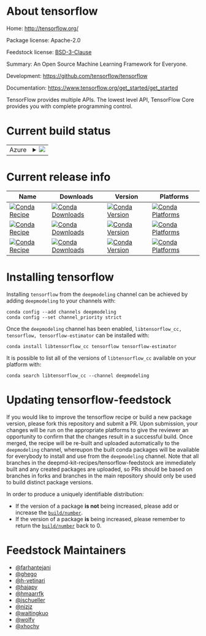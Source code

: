About tensorflow
================

Home: http://tensorflow.org/

Package license: Apache-2.0

Feedstock license: [BSD-3-Clause](https://github.com/deepmd-kit-recipes/tensorflow-feedstock/blob/master/LICENSE.txt)

Summary: An Open Source Machine Learning Framework for Everyone.

Development: https://github.com/tensorflow/tensorflow

Documentation: https://www.tensorflow.org/get_started/get_started

TensorFlow provides multiple APIs. The lowest level API, TensorFlow Core
provides you with complete programming control.


Current build status
====================


<table>
    
  <tr>
    <td>Azure</td>
    <td>
      <details>
        <summary>
          <a href="https://dev.azure.com/deepmd-kit-recipes/feedstock-builds/_build/latest?definitionId=&branchName=master">
            <img src="https://dev.azure.com/deepmd-kit-recipes/feedstock-builds/_apis/build/status/tensorflow-feedstock?branchName=master">
          </a>
        </summary>
        <table>
          <thead><tr><th>Variant</th><th>Status</th></tr></thead>
          <tbody><tr>
              <td>linux_64_cuda_compiler_version10.1cudnn7python3.7.</td>
              <td>
                <a href="https://dev.azure.com/deepmd-kit-recipes/feedstock-builds/_build/latest?definitionId=&branchName=master">
                  <img src="https://dev.azure.com/deepmd-kit-recipes/feedstock-builds/_apis/build/status/tensorflow-feedstock?branchName=master&jobName=linux&configuration=linux_64_cuda_compiler_version10.1cudnn7python3.7._" alt="variant">
                </a>
              </td>
            </tr><tr>
              <td>linux_64_cuda_compiler_version10.1cudnn7python3.8.</td>
              <td>
                <a href="https://dev.azure.com/deepmd-kit-recipes/feedstock-builds/_build/latest?definitionId=&branchName=master">
                  <img src="https://dev.azure.com/deepmd-kit-recipes/feedstock-builds/_apis/build/status/tensorflow-feedstock?branchName=master&jobName=linux&configuration=linux_64_cuda_compiler_version10.1cudnn7python3.8._" alt="variant">
                </a>
              </td>
            </tr><tr>
              <td>linux_64_cuda_compiler_version10.1cudnn7python3.9.</td>
              <td>
                <a href="https://dev.azure.com/deepmd-kit-recipes/feedstock-builds/_build/latest?definitionId=&branchName=master">
                  <img src="https://dev.azure.com/deepmd-kit-recipes/feedstock-builds/_apis/build/status/tensorflow-feedstock?branchName=master&jobName=linux&configuration=linux_64_cuda_compiler_version10.1cudnn7python3.9._" alt="variant">
                </a>
              </td>
            </tr><tr>
              <td>linux_64_cuda_compiler_version11.3cudnn8python3.7.</td>
              <td>
                <a href="https://dev.azure.com/deepmd-kit-recipes/feedstock-builds/_build/latest?definitionId=&branchName=master">
                  <img src="https://dev.azure.com/deepmd-kit-recipes/feedstock-builds/_apis/build/status/tensorflow-feedstock?branchName=master&jobName=linux&configuration=linux_64_cuda_compiler_version11.3cudnn8python3.7._" alt="variant">
                </a>
              </td>
            </tr><tr>
              <td>linux_64_cuda_compiler_version11.3cudnn8python3.8.</td>
              <td>
                <a href="https://dev.azure.com/deepmd-kit-recipes/feedstock-builds/_build/latest?definitionId=&branchName=master">
                  <img src="https://dev.azure.com/deepmd-kit-recipes/feedstock-builds/_apis/build/status/tensorflow-feedstock?branchName=master&jobName=linux&configuration=linux_64_cuda_compiler_version11.3cudnn8python3.8._" alt="variant">
                </a>
              </td>
            </tr><tr>
              <td>linux_64_cuda_compiler_version11.3cudnn8python3.9.</td>
              <td>
                <a href="https://dev.azure.com/deepmd-kit-recipes/feedstock-builds/_build/latest?definitionId=&branchName=master">
                  <img src="https://dev.azure.com/deepmd-kit-recipes/feedstock-builds/_apis/build/status/tensorflow-feedstock?branchName=master&jobName=linux&configuration=linux_64_cuda_compiler_version11.3cudnn8python3.9._" alt="variant">
                </a>
              </td>
            </tr><tr>
              <td>linux_64_cuda_compiler_versionNonecudnnundefinedpython3.7.</td>
              <td>
                <a href="https://dev.azure.com/deepmd-kit-recipes/feedstock-builds/_build/latest?definitionId=&branchName=master">
                  <img src="https://dev.azure.com/deepmd-kit-recipes/feedstock-builds/_apis/build/status/tensorflow-feedstock?branchName=master&jobName=linux&configuration=linux_64_cuda_compiler_versionNonecudnnundefinedpython3.7._" alt="variant">
                </a>
              </td>
            </tr><tr>
              <td>linux_64_cuda_compiler_versionNonecudnnundefinedpython3.8.</td>
              <td>
                <a href="https://dev.azure.com/deepmd-kit-recipes/feedstock-builds/_build/latest?definitionId=&branchName=master">
                  <img src="https://dev.azure.com/deepmd-kit-recipes/feedstock-builds/_apis/build/status/tensorflow-feedstock?branchName=master&jobName=linux&configuration=linux_64_cuda_compiler_versionNonecudnnundefinedpython3.8._" alt="variant">
                </a>
              </td>
            </tr><tr>
              <td>linux_64_cuda_compiler_versionNonecudnnundefinedpython3.9.</td>
              <td>
                <a href="https://dev.azure.com/deepmd-kit-recipes/feedstock-builds/_build/latest?definitionId=&branchName=master">
                  <img src="https://dev.azure.com/deepmd-kit-recipes/feedstock-builds/_apis/build/status/tensorflow-feedstock?branchName=master&jobName=linux&configuration=linux_64_cuda_compiler_versionNonecudnnundefinedpython3.9._" alt="variant">
                </a>
              </td>
            </tr><tr>
              <td>osx_64_python3.7.</td>
              <td>
                <a href="https://dev.azure.com/deepmd-kit-recipes/feedstock-builds/_build/latest?definitionId=&branchName=master">
                  <img src="https://dev.azure.com/deepmd-kit-recipes/feedstock-builds/_apis/build/status/tensorflow-feedstock?branchName=master&jobName=osx&configuration=osx_64_python3.7._" alt="variant">
                </a>
              </td>
            </tr><tr>
              <td>osx_64_python3.8.</td>
              <td>
                <a href="https://dev.azure.com/deepmd-kit-recipes/feedstock-builds/_build/latest?definitionId=&branchName=master">
                  <img src="https://dev.azure.com/deepmd-kit-recipes/feedstock-builds/_apis/build/status/tensorflow-feedstock?branchName=master&jobName=osx&configuration=osx_64_python3.8._" alt="variant">
                </a>
              </td>
            </tr><tr>
              <td>osx_64_python3.9.</td>
              <td>
                <a href="https://dev.azure.com/deepmd-kit-recipes/feedstock-builds/_build/latest?definitionId=&branchName=master">
                  <img src="https://dev.azure.com/deepmd-kit-recipes/feedstock-builds/_apis/build/status/tensorflow-feedstock?branchName=master&jobName=osx&configuration=osx_64_python3.9._" alt="variant">
                </a>
              </td>
            </tr><tr>
              <td>osx_arm64_python3.8.</td>
              <td>
                <a href="https://dev.azure.com/deepmd-kit-recipes/feedstock-builds/_build/latest?definitionId=&branchName=master">
                  <img src="https://dev.azure.com/deepmd-kit-recipes/feedstock-builds/_apis/build/status/tensorflow-feedstock?branchName=master&jobName=osx&configuration=osx_arm64_python3.8._" alt="variant">
                </a>
              </td>
            </tr><tr>
              <td>osx_arm64_python3.9.</td>
              <td>
                <a href="https://dev.azure.com/deepmd-kit-recipes/feedstock-builds/_build/latest?definitionId=&branchName=master">
                  <img src="https://dev.azure.com/deepmd-kit-recipes/feedstock-builds/_apis/build/status/tensorflow-feedstock?branchName=master&jobName=osx&configuration=osx_arm64_python3.9._" alt="variant">
                </a>
              </td>
            </tr>
          </tbody>
        </table>
      </details>
    </td>
  </tr>
</table>

Current release info
====================

| Name | Downloads | Version | Platforms |
| --- | --- | --- | --- |
| [![Conda Recipe](https://img.shields.io/badge/recipe-libtensorflow_cc-green.svg)](https://anaconda.org/deepmodeling/libtensorflow_cc) | [![Conda Downloads](https://img.shields.io/conda/dn/deepmodeling/libtensorflow_cc.svg)](https://anaconda.org/deepmodeling/libtensorflow_cc) | [![Conda Version](https://img.shields.io/conda/vn/deepmodeling/libtensorflow_cc.svg)](https://anaconda.org/deepmodeling/libtensorflow_cc) | [![Conda Platforms](https://img.shields.io/conda/pn/deepmodeling/libtensorflow_cc.svg)](https://anaconda.org/deepmodeling/libtensorflow_cc) |
| [![Conda Recipe](https://img.shields.io/badge/recipe-tensorflow-green.svg)](https://anaconda.org/deepmodeling/tensorflow) | [![Conda Downloads](https://img.shields.io/conda/dn/deepmodeling/tensorflow.svg)](https://anaconda.org/deepmodeling/tensorflow) | [![Conda Version](https://img.shields.io/conda/vn/deepmodeling/tensorflow.svg)](https://anaconda.org/deepmodeling/tensorflow) | [![Conda Platforms](https://img.shields.io/conda/pn/deepmodeling/tensorflow.svg)](https://anaconda.org/deepmodeling/tensorflow) |
| [![Conda Recipe](https://img.shields.io/badge/recipe-tensorflow--estimator-green.svg)](https://anaconda.org/deepmodeling/tensorflow-estimator) | [![Conda Downloads](https://img.shields.io/conda/dn/deepmodeling/tensorflow-estimator.svg)](https://anaconda.org/deepmodeling/tensorflow-estimator) | [![Conda Version](https://img.shields.io/conda/vn/deepmodeling/tensorflow-estimator.svg)](https://anaconda.org/deepmodeling/tensorflow-estimator) | [![Conda Platforms](https://img.shields.io/conda/pn/deepmodeling/tensorflow-estimator.svg)](https://anaconda.org/deepmodeling/tensorflow-estimator) |

Installing tensorflow
=====================

Installing `tensorflow` from the `deepmodeling` channel can be achieved by adding `deepmodeling` to your channels with:

```
conda config --add channels deepmodeling
conda config --set channel_priority strict
```

Once the `deepmodeling` channel has been enabled, `libtensorflow_cc, tensorflow, tensorflow-estimator` can be installed with:

```
conda install libtensorflow_cc tensorflow tensorflow-estimator
```

It is possible to list all of the versions of `libtensorflow_cc` available on your platform with:

```
conda search libtensorflow_cc --channel deepmodeling
```




Updating tensorflow-feedstock
=============================

If you would like to improve the tensorflow recipe or build a new
package version, please fork this repository and submit a PR. Upon submission,
your changes will be run on the appropriate platforms to give the reviewer an
opportunity to confirm that the changes result in a successful build. Once
merged, the recipe will be re-built and uploaded automatically to the
`deepmodeling` channel, whereupon the built conda packages will be available for
everybody to install and use from the `deepmodeling` channel.
Note that all branches in the deepmd-kit-recipes/tensorflow-feedstock are
immediately built and any created packages are uploaded, so PRs should be based
on branches in forks and branches in the main repository should only be used to
build distinct package versions.

In order to produce a uniquely identifiable distribution:
 * If the version of a package **is not** being increased, please add or increase
   the [``build/number``](https://docs.conda.io/projects/conda-build/en/latest/resources/define-metadata.html#build-number-and-string).
 * If the version of a package **is** being increased, please remember to return
   the [``build/number``](https://docs.conda.io/projects/conda-build/en/latest/resources/define-metadata.html#build-number-and-string)
   back to 0.

Feedstock Maintainers
=====================

* [@farhantejani](https://github.com/farhantejani/)
* [@ghego](https://github.com/ghego/)
* [@h-vetinari](https://github.com/h-vetinari/)
* [@hajapy](https://github.com/hajapy/)
* [@hmaarrfk](https://github.com/hmaarrfk/)
* [@jschueller](https://github.com/jschueller/)
* [@njzjz](https://github.com/njzjz/)
* [@waitingkuo](https://github.com/waitingkuo/)
* [@wolfv](https://github.com/wolfv/)
* [@xhochy](https://github.com/xhochy/)

